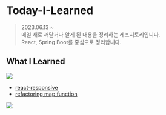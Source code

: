 # Today-I-Learned

> 2023.06.13 ~ <br />
> 매일 새로 깨닫거나 알게 된 내용을 정리하는 레포지토리입니다. <br />
> React, Spring Boot를 중심으로 정리합니다.


## What I Learned
<img src="https://img.shields.io/badge/React-61DAFB?style=for-the-badge&logo=React&logoColor=000">

- [react-responsive](https://github.com/aoqlsdl/Today-I-Learned/blob/master/React/230613_react-responsive.md)
- [refactoring map function](https://github.com/aoqlsdl/Today-I-Learned/blob/master/React/230614_refactoring.md)

<img src="https://img.shields.io/badge/SpringBoot-6DB33F?style=for-the-badge&logo=SpringBoot&logoColor=fff">
